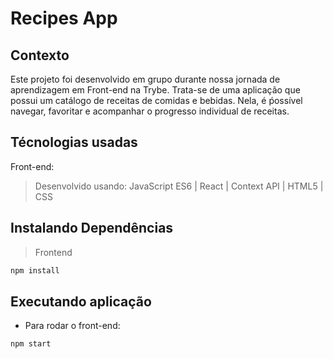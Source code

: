 # Recipes App

## Contexto
Este projeto foi desenvolvido em grupo durante nossa jornada de aprendizagem em Front-end na Trybe. Trata-se de uma aplicação que possui um catálogo de receitas de comidas e bebidas. Nela, é ṕossível navegar, favoritar e acompanhar o progresso individual de receitas.

## Técnologias usadas

Front-end:
> Desenvolvido usando: JavaScript ES6 | React | Context API | HTML5 | CSS

## Instalando Dependências

> Frontend
```bash
npm install
``` 
## Executando aplicação

* Para rodar o front-end:
```
npm start
```
